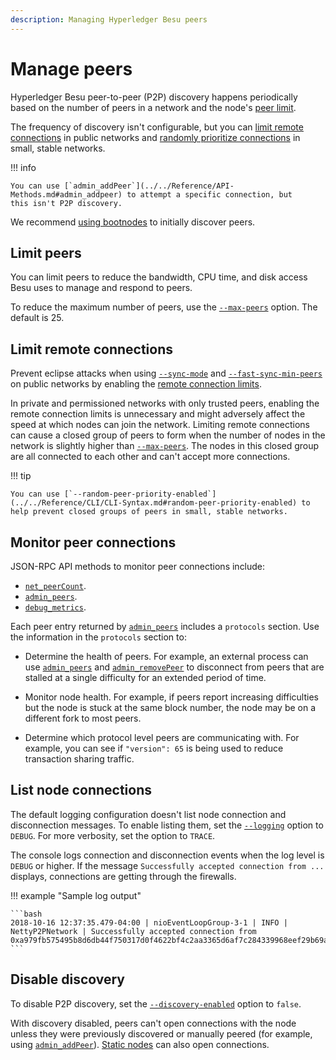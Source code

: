 ```yaml
---
description: Managing Hyperledger Besu peers
---
```


# Manage peers

Hyperledger Besu peer-to-peer (P2P) discovery happens periodically based on the number of peers in a network and the
node's [peer limit](#limit-peers).

The frequency of discovery isn't configurable, but you can [limit remote connections](#limit-remote-connections) in
public networks and [randomly prioritize connections](../../Reference/CLI/CLI-Syntax.md#random-peer-priority-enabled)
in small, stable networks.

!!! info

    You can use [`admin_addPeer`](../../Reference/API-Methods.md#admin_addpeer) to attempt a specific connection, but
    this isn't P2P discovery.

We recommend [using bootnodes](../../private-networks/how-to/connect/bootnodes.md) to initially discover peers.

## Limit peers

You can limit peers to reduce the bandwidth, CPU time, and disk access Besu uses to manage and respond to peers.

To reduce the maximum number of peers, use the
[`--max-peers`](../../Reference/CLI/CLI-Syntax.md#max-peers) option. The default is 25.

## Limit remote connections

Prevent eclipse attacks when using [`--sync-mode`](../../Reference/CLI/CLI-Syntax.md#sync-mode) and
[`--fast-sync-min-peers`](../../Reference/CLI/CLI-Syntax.md#fast-sync-min-peers) on public networks by enabling the
[remote connection limits](../../Reference/CLI/CLI-Syntax.md#remote-connections-limit-enabled).

In private and permissioned networks with only trusted peers, enabling the remote connection limits is
unnecessary and might adversely affect the speed at which nodes can join the network.
Limiting remote connections can cause a closed group of peers to form when the number of nodes in the network is
slightly higher than [`--max-peers`](../../Reference/CLI/CLI-Syntax.md#max-peers).
The nodes in this closed group are all connected to each other and can't accept more connections.

!!! tip

    You can use [`--random-peer-priority-enabled`](../../Reference/CLI/CLI-Syntax.md#random-peer-priority-enabled) to
    help prevent closed groups of peers in small, stable networks.

## Monitor peer connections

JSON-RPC API methods to monitor peer connections include:

* [`net_peerCount`](../../Reference/API-Methods.md#net_peercount).
* [`admin_peers`](../../Reference/API-Methods.md#admin_peers).
* [`debug_metrics`](../../Reference/API-Methods.md#debug_metrics).

Each peer entry returned by [`admin_peers`](../../Reference/API-Methods.md#admin_peers) includes a
`protocols` section. Use the information in the `protocols` section to:

* Determine the health of peers.
  For example, an external process can use [`admin_peers`](../../Reference/API-Methods.md#admin_peers) and
  [`admin_removePeer`](../../Reference/API-Methods.md#admin_removepeer) to disconnect from peers that are stalled at a
  single difficulty for an extended period of time.

* Monitor node health.
  For example, if peers report increasing difficulties but the node is stuck at the same block number, the node may be
  on a different fork to most peers.

* Determine which protocol level peers are communicating with.
  For example, you can see if `"version": 65` is being used to reduce transaction sharing traffic.

## List node connections

The default logging configuration doesn't list node connection and disconnection messages.
To enable listing them, set the [`--logging`](../../Reference/CLI/CLI-Syntax.md#logging) option to `DEBUG`.
For more verbosity, set the option to `TRACE`.

The console logs connection and disconnection events when the log level is `DEBUG` or higher.
If the message `Successfully accepted connection from ...` displays, connections are getting through the firewalls.

!!! example "Sample log output"

    ```bash
    2018-10-16 12:37:35.479-04:00 | nioEventLoopGroup-3-1 | INFO | NettyP2PNetwork | Successfully accepted connection from 0xa979fb575495b8d6db44f750317d0f4622bf4c2aa3365d6af7c284339968eef29b69ad0dce72a4d8db5ebb4968de0e3bec910127f134779fbcb0cb6d3331163c
    ```

## Disable discovery

To disable P2P discovery, set the
[`--discovery-enabled`](../../Reference/CLI/CLI-Syntax.md#discovery-enabled) option to `false`.

With discovery disabled, peers can't open connections with the node unless they were previously discovered or manually
peered (for example, using [`admin_addPeer`](../../Reference/API-Methods.md#admin_addpeer)).
[Static nodes](static-nodes.md) can also open connections.

